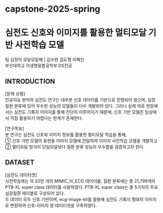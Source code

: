 # capstone-2025-spring

# 심전도 신호와 이미지를 활용한 멀티모달 기반 사전학습 모델
팀 심장이 모달모달해 | 김수현 김도형 이해인  
부산대학교 의생명융합공학부 DS전공

## INTRODUCTION
[문제 상황]   
인공지능 분야의 심전도 연구는 대부분 신호 데이터를 기반으로 진행되어 왔으며, 심장질환 분류에 있어 우수한 성능의 모델들이 다수 개발되어 있다. 그러나 실제 의료 현장에서는 심전도 기록지 이미지를 통해 진단이 이루어지기 때문에, 신호 기반 모델은 임상에서 직접 활용하기 어렵다는 한계가 존재한다.  
  
[연구목표]   
본 연구는 심전도 신호와 이미지 정보를 활용한 멀티모달 학습을 통해,  
① 신호 기반 모델의 표현을 이미지 모델에 전달하여 이미지 사전학습 모델을 개발하고  
② 멀티모달 방식이 단일모달보다 질환 분류 성능이 우수함을 검증하고자 한다.  

## DATASET
[심전도 데이터셋]  
사전학습에는 약 20만 개의 MIMIC_IV_ECG 데이터를, 질환 분류에는 총 21,799개의 PTB-XL super class 데이터를 사용하였다. PTB-XL super class는 총 5가지의 주요 심장질환 레이블로 구성되어 있다.  
두 데이터 모두 신호 기반이며, ecg-image-kit를 활용해 심전도 기록지 형태의 이미지로 변환하여 신호-이미지 쌍 데이터셋을 구축하였다.  









